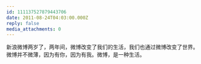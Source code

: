 ```yaml
---
id: 111137527879443706
date: 2011-08-24T04:03:00.000Z
reply: false
media_attachments: 0
---
```


新浪微博两岁了，两年间，微博改变了我们的生活，我们也通过微博改变了世界。微博并不微薄，因为有你，因为有我。微博，是一种生活。 ​​​​

